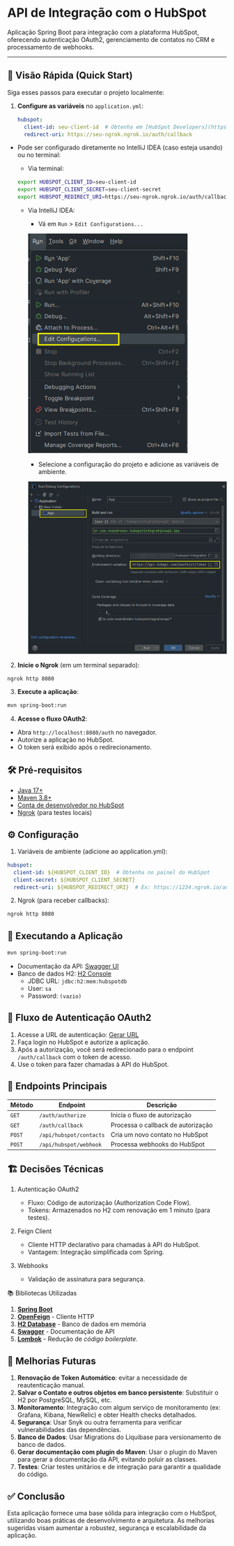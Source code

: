 # API de Integração com o HubSpot

Aplicação Spring Boot para integração com a plataforma HubSpot, oferecendo autenticação OAuth2, gerenciamento de contatos no CRM e processamento de webhooks.

---

## 📌 Visão Rápida (Quick Start)

Siga esses passos para executar o projeto localmente:

1. **Configure as variáveis** no `application.yml`:
   ```yaml
   hubspot:
     client-id: seu-client-id  # Obtenha em [HubSpot Developers](https://developers.hubspot.com/)
     redirect-uri: https://seu-ngrok.ngrok.io/auth/callback
   ```
- Pode ser configurado diretamente no IntelliJ IDEA (caso esteja usando) ou no terminal:

  - Via terminal:
  ```bash
  export HUBSPOT_CLIENT_ID=seu-client-id
  export HUBSPOT_CLIENT_SECRET=seu-client-secret
  export HUBSPOT_REDIRECT_URI=https://seu-ngrok.ngrok.io/auth/callback
  ```
  - Via IntelliJ IDEA:
    - Vá em `Run` > `Edit Configurations...`
    
    ![1 - Edit configurations.png](src/main/resources/img/1%20-%20Edit%20configurations.png)
    - Selecione a configuração do projeto e adicione as variáveis de ambiente.
    
    ![2 - Edite as Environment Variables.png](src/main/resources/img/2%20-%20Edite%20as%20Environment%20Variables.png)

2. **Inicie o Ngrok** (em um terminal separado):
```bash
ngrok http 8080
```

3. **Execute a aplicação**:
```bash
mvn spring-boot:run
```

4. **Acesse o fluxo OAuth2**:
- Abra `http://localhost:8080/auth` no navegador.
- Autorize a aplicação no HubSpot.
- O token será exibido após o redirecionamento.

## 🛠️ Pré-requisitos

- [Java 17+](https://ngrok.com/download)
- [Maven 3.8+](https://maven.apache.org/)
- [Conta de desenvolvedor no HubSpot](https://developers.hubspot.com/)
- [Ngrok](https://ngrok.com/download) (para testes locais)

## ⚙️ Configuração

1. Variáveis de ambiente (adicione ao application.yml):
```yaml
hubspot:
  client-id: ${HUBSPOT_CLIENT_ID}  # Obtenha no painel do HubSpot
  client-secret: ${HUBSPOT_CLIENT_SECRET}
  redirect-uri: ${HUBSPOT_REDIRECT_URI}  # Ex: https://1234.ngrok.io/auth/callback
```
2. Ngrok (para receber callbacks):

```bash
ngrok http 8080
```

## 🚀 Executando a Aplicação
```bash
mvn spring-boot:run
```

- Documentação da API: [Swagger UI](http://localhost:8080/swagger-ui.html)
- Banco de dados H2: [H2 Console](http://localhost:8080/h2-console)
    - JDBC URL: `jdbc:h2:mem:hubspotdb`
    - User: `sa`
    - Password: `(vazio)`
      
## 🔄 Fluxo de Autenticação OAuth2

1. Acesse a URL de autenticação: [Gerar URL](http://localhost:8080/auth/authorize)
2. Faça login no HubSpot e autorize a aplicação.
3. Após a autorização, você será redirecionado para o endpoint `/auth/callback` com o token de acesso.
4. Use o token para fazer chamadas à API do HubSpot.

## 📡 Endpoints Principais

| Método | Endpoint | Descrição |
|--------|----------|-----------|
| `GET`  | `/auth/authorize` | Inicia o fluxo de autorização |
| `GET`  | `/auth/callback` | Processa o callback de autorização |
| `POST` | `/api/hubspot/contacts` | Cria um novo contato no HubSpot |
| `POST` | `/api/hubspot/webhook` | Processa webhooks do HubSpot |


## 🏗️ Decisões Técnicas
1. Autenticação OAuth2
   - Fluxo: Código de autorização (Authorization Code Flow). 
   - Tokens: Armazenados no H2 com renovação em 1 minuto (para testes).

2. Feign Client 
   - Cliente HTTP declarativo para chamadas à API do HubSpot.
   - Vantagem: Integração simplificada com Spring.

3. Webhooks 
   - Validação de assinatura para segurança.

📚 Bibliotecas Utilizadas

1. **[Spring Boot](https://spring.io/projects/spring-boot)**
2. **[OpenFeign](https://spring.io/projects/spring-cloud-openfeign)** - Cliente HTTP
3. **[H2 Database](https://www.h2database.com/)** - Banco de dados em memória
4. **[Swagger](https://swagger.io/)** - Documentação de API
5. **[Lombok](https://projectlombok.org/)** - Redução de _código boilerplate_.

## 🔧 Melhorias Futuras

1. **Renovação de Token Automático**: evitar a necessidade de reautenticação manual.
2. **Salvar o Contato e outros objetos em banco persistente**: Substituir o H2 por PostgreSQL, MySQL, etc.
3. **Monitoramento**: Integração com algum serviço de monitoramento (ex: Grafana, Kibana, NewRelic) e obter Health checks detalhados.
4. **Segurança**: Usar Snyk ou outra ferramenta para verificar vulnerabilidades das dependências.
5. **Banco de Dados**: Usar Migrations do Liquibase para versionamento de banco de dados.
6. **Gerar documentação com plugin do Maven**: Usar o plugin do Maven para gerar a documentação da API, evitando poluir as classes.
7. **Testes**: Criar testes unitários e de integração para garantir a qualidade do código.

## ✅ Conclusão
Esta aplicação fornece uma base sólida para integração com o HubSpot, utilizando boas práticas de desenvolvimento e arquitetura. As melhorias sugeridas visam aumentar a robustez, segurança e escalabilidade da aplicação.
